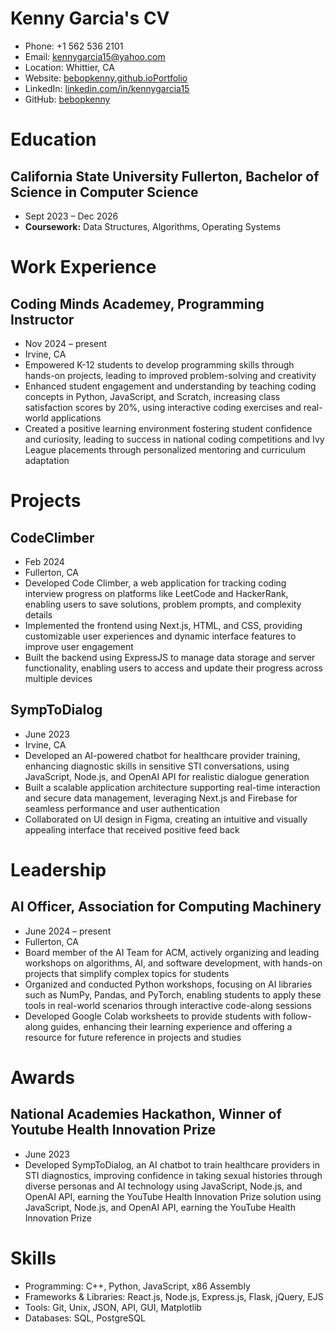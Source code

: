 # Kenny Garcia's CV

- Phone: +1 562 536 2101
- Email: [kennygarcia15@yahoo.com](mailto:kennygarcia15@yahoo.com)
- Location: Whittier, CA
- Website: [bebopkenny.github.ioPortfolio](https://bebopkenny.github.io/Portfolio/)
- LinkedIn: [linkedin.com/in/kennygarcia15](https://linkedin.com/in/linkedin.com/in/kennygarcia15)
- GitHub: [bebopkenny](https://github.com/bebopkenny)


# Education

## California State University Fullerton, Bachelor of Science in Computer Science

- Sept 2023 – Dec 2026
- **Coursework:** Data Structures, Algorithms, Operating Systems

# Work Experience

## Coding Minds Academey, Programming Instructor

- Nov 2024 – present
- Irvine, CA
- Empowered K-12 students to develop programming skills through hands-on projects, leading to improved problem-solving and creativity
- Enhanced student engagement and understanding by teaching coding concepts in Python, JavaScript, and Scratch, increasing class satisfaction scores by 20%, using interactive coding exercises and real-world applications
- Created a positive learning environment fostering student confidence and curiosity, leading to success in national coding competitions and Ivy League placements through personalized mentoring and curriculum adaptation

# Projects

## CodeClimber

- Feb 2024
- Fullerton, CA
- Developed Code Climber, a web application for tracking coding interview progress on platforms like LeetCode and HackerRank, enabling users to save solutions, problem prompts, and complexity details
- Implemented the frontend using Next.js, HTML, and CSS, providing customizable user experiences and dynamic interface features to improve user engagement
- Built the backend using ExpressJS to manage data storage and server functionality, enabling users to access and update their progress across multiple devices

## SympToDialog

- June 2023
- Irvine, CA
- Developed an AI-powered chatbot for healthcare provider training, enhancing diagnostic skills in sensitive STI conversations, using JavaScript, Node.js, and OpenAI API for realistic dialogue generation
- Built a scalable application architecture supporting real-time interaction and secure data management, leveraging Next.js and Firebase for seamless performance and user authentication
- Collaborated on UI design in Figma, creating an intuitive and visually appealing interface that received positive feed back

# Leadership

## AI Officer, Association for Computing Machinery

- June 2024 – present
- Fullerton, CA
- Board member of the AI Team for ACM, actively organizing and leading workshops on algorithms, AI, and software development, with hands-on projects that simplify complex topics for students
- Organized and conducted Python workshops, focusing on AI libraries such as NumPy, Pandas, and PyTorch, enabling students to apply these tools in real-world scenarios through interactive code-along sessions
- Developed Google Colab worksheets to provide students with follow-along guides, enhancing their learning experience and offering a resource for future reference in projects and studies

# Awards

## National Academies Hackathon, Winner of Youtube Health Innovation Prize

- June 2023
- Developed SympToDialog, an AI chatbot to train healthcare providers in STI diagnostics, improving confidence in taking sexual histories through diverse personas and AI technology using JavaScript, Node.js, and OpenAI API, earning the YouTube Health Innovation Prize solution using JavaScript, Node.js, and OpenAI API, earning the YouTube Health Innovation Prize

# Skills

- Programming: C++, Python, JavaScript, x86 Assembly
- Frameworks & Libraries: React.js, Node.js, Express.js, Flask, jQuery, EJS
- Tools: Git, Unix, JSON, API, GUI, Matplotlib
- Databases: SQL, PostgreSQL
